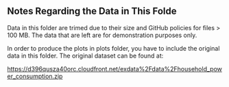 ## Notes Regarding the Data in This Folde

Data in this folder are trimed due to their size and GitHub policies for 
files > 100 MB. The data that are left are for demonstration purposes only.

In order to produce the plots in plots folder, you have to include the
original data in this folder. The original dataset can be found at:

https://d396qusza40orc.cloudfront.net/exdata%2Fdata%2Fhousehold_power_consumption.zip

